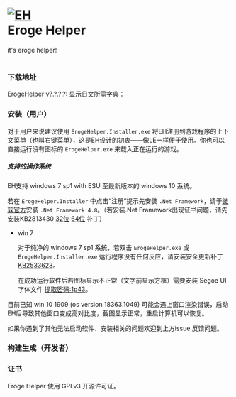 <h1 align="Left">
  <a href="https://github.com/luojunyuan/Eroge-Helper"><img src="https://cdn.jsdelivr.net/gh/luojunyuan/Eroge-Helper/ErogeHelper/Assets/app_icon_big.png" alt="EH" /></a>
  <br>
  Eroge Helper
</h1>
<p align="Left">
  it's eroge helper!
  <br>
  <br>
</p>

### 下载地址
ErogeHelper v?.?.?.?:
显示日文所需字典：

### 安装（用户）

对于用户来说建议使用 `ErogeHelper.Installer.exe` 将EH注册到游戏程序的上下文菜单（也叫右键菜单），这是EH设计的初衷——像LE一样便于使用。你也可以直接运行没有图标的 `ErogeHelper.exe` 来载入正在运行的游戏。

##### 支持的操作系统

EH支持 windows 7 sp1 with ESU 至最新版本的 windows 10 系统。

若在 `ErogeHelper.Installer` 中点击“注册”提示先安装 `.Net Framework`，请于[微软官方](https://go.microsoft.com/fwlink/?LinkId=2085155)安装 `.Net Framework 4.8`。（若安装.Net Framework出现证书问题，请先安装KB2813430 [32位](https://www.microsoft.com/zh-CN/download/details.aspx?id=39110) [64位](https://www.microsoft.com/zh-CN/download/details.aspx?id=39115) 补丁）

- win 7

  对于纯净的 windows 7 sp1 系统，若双击 `ErogeHelper.exe` 或 `ErogeHelper.Installer.exe` 运行程序没有任何反应，请安装安全更新补丁 [KB2533623](https://wws.lanzoui.com/i6ZFzq6w0aj)。

  在成功运行软件后若图标显示不正常（文字前显示方框）需要安装 Segoe UI 字体文件 [提取密码:1p43](https://wws.lanzous.com/isjBWlenkqj)。 

目前已知 win 10 1909 (os version 18363.1049) 可能会遇上窗口渲染错误，启动EH后导致其他窗口变成高对比度，截图显示正常，重启计算机可以恢复。

如果你遇到了其他无法启动软件、安装相关的问题欢迎到上方issue 反馈问题。

### 构建生成（开发者）


### 证书

Eroge Helper 使用 GPLv3 开源许可证。

